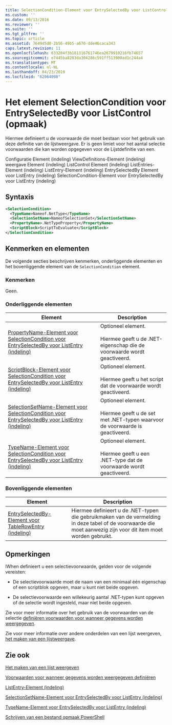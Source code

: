```yaml
---
title: SelectionCondition-Element voor EntrySelectedBy voor ListControl (indeling) | Microsoft Docs
ms.custom: ''
ms.date: 09/13/2016
ms.reviewer: ''
ms.suite: ''
ms.tgt_pltfrm: ''
ms.topic: article
ms.assetid: 7649d5d0-2b56-49b5-a670-dde46caca343
caps.latest.revision: 11
ms.openlocfilehash: 633204f3b181316761746ea2679910216fb74657
ms.sourcegitcommit: e7445ba8203da304286c591ff513900ad1c244a4
ms.translationtype: MT
ms.contentlocale: nl-NL
ms.lasthandoff: 04/23/2019
ms.locfileid: "62064098"
---
```

# <a name="selectioncondition-element-for-entryselectedby-for-listcontrol-format"></a>Het element SelectionCondition voor EntrySelectedBy voor ListControl (opmaak)

Hiermee definieert u de voorwaarde die moet bestaan voor het gebruik van deze definitie van de lijstweergave. Er is geen limiet voor het aantal selectie voorwaarden die kan worden opgegeven voor de Lijstdefinitie van een.

Configuratie Element (indeling) ViewDefinitions-Element (indeling) weergave Element (indeling) ListControl Element (indeling) ListEntries-Element (indeling) ListEntry-Element (indeling) EntrySelectedBy Element voor ListEntry (indeling) SelectionCondition-Element voor EntrySelectedBy voor ListEntry (indeling)

## <a name="syntax"></a>Syntaxis

```xml
<SelectionCondition>
  <TypeName>Nameof.NetType</TypeName>
  <SelectionSetName>NameofSelectionSet</SelectionSetName>
  <PropertyName>.NetTypeProperty</PropertyName>
  <ScriptBlock>ScriptToEvaluate</ScriptBlock>
</SelectionCondition>
```

## <a name="attributes-and-elements"></a>Kenmerken en elementen

De volgende secties beschrijven kenmerken, onderliggende elementen en het bovenliggende element van de `SelectionCondition` element.

### <a name="attributes"></a>Kenmerken

Geen.

### <a name="child-elements"></a>Onderliggende elementen

|Element|Description|
|-------------|-----------------|
|[PropertyName-Element voor SelectionCondition voor EntrySelectedBy voor ListEntry (indeling)](./propertyname-element-for-selectioncondition-for-entryselectedby-for-listcontrol-format.md)|Optioneel element.<br /><br /> Hiermee geeft u de .NET-eigenschap die de voorwaarde wordt geactiveerd.|
|[ScriptBlock-Element voor SelectionCondition voor EntrySelectedBy voor ListEntry (indeling)](./scriptblock-element-for-selectioncondition-for-entryselectedby-for-listcontrol-format.md)|Optioneel element.<br /><br /> Hiermee geeft u het script dat de voorwaarde wordt geactiveerd.|
|[SelectionSetName-Element voor SelectionCondition voor EntrySelectedBy voor ListEntry (indeling)](./selectionsetname-element-for-selectioncondition-for-entryselectedby-for-listentry-format.md)|Optioneel element.<br /><br /> Hiermee geeft u de set met .NET-typen waarvoor de voorwaarde is geactiveerd.|
|[TypeName-Element voor SelectionCondition voor EntrySelectedBy voor ListEntry (indeling)](./typename-element-for-selectioncondition-for-entryselectedby-for-listcontrol-format.md)|Optioneel element.<br /><br /> Hiermee geeft u een .NET-type dat de voorwaarde wordt geactiveerd.|

### <a name="parent-elements"></a>Bovenliggende elementen

|Element|Description|
|-------------|-----------------|
|[EntrySelectedBy-Element voor TableRowEntry (indeling)](./entryselectedby-element-for-tablerowentry-for-tablecontrol-format.md)|Hiermee definieert u de .NET-typen die gebruikmaken van de vermelding in deze tabel of de voorwaarde die moet aanwezig zijn voor dit item moet worden gebruikt.|

## <a name="remarks"></a>Opmerkingen

lWhen definieert u een selectievoorwaarde, gelden voor de volgende vereisten:

- De selectievoorwaarde moet de naam van een minimaal één eigenschap of een scriptblok opgeven, maar u kunt niet beide opgeven.

- De selectievoorwaarde een willekeurig aantal .NET-typen kunt opgeven of de selectie wordt ingesteld, maar niet beide opgeven.

Zie voor meer informatie over het gebruik van de voorwaarden van de selectie [definiëren voorwaarden voor wanneer gegevens worden weergegeven](./defining-conditions-for-displaying-data.md).

Zie voor meer informatie over andere onderdelen van een lijst weergeven, [het maken van een lijstweergave](./creating-a-list-view.md).

## <a name="see-also"></a>Zie ook

[Het maken van een lijst weergeven](./creating-a-list-view.md)

[Voorwaarden voor wanneer gegevens worden weergegeven definiëren](./defining-conditions-for-displaying-data.md)

[ListEntry-Element (indeling)](./listentry-element-for-listcontrol-format.md)

[SelectionSetName-Element voor EntrySelectedBy voor ListEntry (indeling)](./selectionsetname-element-for-entryselectedby-for-listcontrol-format.md)

[TypeName-Element voor EntrySelectedBy voor ListEntry (indeling)](http://msdn.microsoft.com/en-us/fcd4daa6-f3fd-43f7-a468-03c582d34533)

[Schrijven van een bestand opmaak PowerShell](./writing-a-powershell-formatting-file.md)
